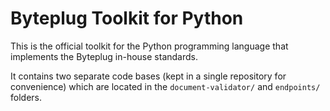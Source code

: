 # Byteplug Toolkit for Python

This is the official toolkit for the Python programming language that
implements the Byteplug in-house standards.

It contains two separate code bases (kept in a single repository for
convenience) which are located in the `document-validator/` and `endpoints/`
folders.
